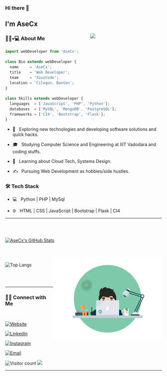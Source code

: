 ### Hi there 👋<h2> I'm AseCx</h2>

<img align='right' src="https://media.giphy.com/media/M9gbBd9nbDrOTu1Mqx/giphy.gif" width="230">

<h3> 👨🏻•💻 About Me </h3>

```js
import webDeveloper from 'AseCx';

class Bio extends webDeveloper {
  name     = 'AseCx';
  title    = 'Web Developer';
  team     = 'XiuzCode';
  location = 'Cilegon, Banten';
}

class Skills extends webDeveloper {
  languages  = ['JavaScript', 'PHP', 'Python'];
  databases  = ['MySQL', 'MongoDB', 'PostgreSQL'];
  frameworks = ['CI4', 'Bootstrap', 'Flask'];
}
```

- 🤔 &nbsp; Exploring new technologies and developing software solutions and quick hacks.

- 🎓 &nbsp; Studying Computer Science and Engineering at IIIT Vadodara and coding stuffs.

- 🌱 &nbsp; Learning about Cloud Tech, Systems Design.

- ✍️ &nbsp; Pursuing Web Development as hobbies/side hustles.



<h3>🛠 Tech Stack</h3>



- 💻 &nbsp; Python | PHP | MySql

- 🌐 &nbsp; HTML | CSS | JavaScript | Bootstrap | Flask | CI4

<hr>



<br/><br/>

[![AseCx's GitHub Stats](https://github-readme-stats.vercel.app/api?username=ArroKM&show_icons=true)](https://github.com/ArroKM)

<br/>

<br/>

<img src="https://github.com/nirala69/nirala69/blob/master/70804f7e25b11f29db904f2fa7b4cd9d.gif" width="350" align='right'>

![Top Langs](https://github-readme-stats.vercel.app/api/top-langs/?username=ArroKM&show_icons=true)

<br><br>



<hr>



<h3> 🤝🏻 Connect with Me </h3>

<br>



<p align="center">

<a href="https://ase-xc.com"><img alt="Website" src="https://img.shields.io/badge/ase-xc.com-black?style=flat-square&logo=google-chrome"></a>

<a href="#"><img alt="LinkedIn" src="https://img.shields.io/badge/LinkedIn-AseCx-blue?style=flat-square&logo=linkedin"></a>

<a href="https://www.instagram.com/arrokm.1/"><img alt="Instagram" src="https://img.shields.io/badge/Instagram-arrokm.1-black?style=flat-square&logo=instagram"></a>

<a href="mailto:arrokm053@gmail.com"><img alt="Email" src="https://img.shields.io/badge/Email-arrokm053@gmail.com-blue?style=flat-square&logo=gmail"></a>

</p>





![Visitor count](https://visitor-badge.laobi.icu/badge?page_id=shivam0110.shivam0110)   <img src="https://media.giphy.com/media/dxn6fRlTIShoeBr69N/giphy.gif" width="30">





<hr>


